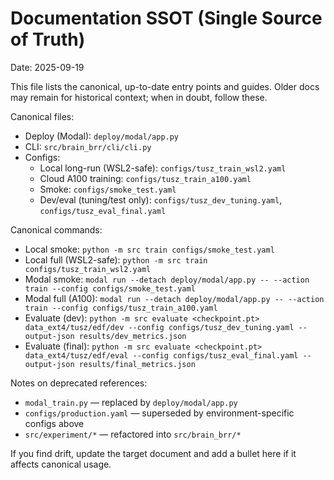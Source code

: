 # Documentation SSOT (Single Source of Truth)

Date: 2025-09-19

This file lists the canonical, up-to-date entry points and guides. Older docs may remain for historical context; when in doubt, follow these.

Canonical files:
- Deploy (Modal): `deploy/modal/app.py`
- CLI: `src/brain_brr/cli/cli.py`
- Configs:
  - Local long-run (WSL2-safe): `configs/tusz_train_wsl2.yaml`
  - Cloud A100 training: `configs/tusz_train_a100.yaml`
  - Smoke: `configs/smoke_test.yaml`
  - Dev/eval (tuning/test only): `configs/tusz_dev_tuning.yaml`, `configs/tusz_eval_final.yaml`

Canonical commands:
- Local smoke: `python -m src train configs/smoke_test.yaml`
- Local full (WSL2-safe): `python -m src train configs/tusz_train_wsl2.yaml`
- Modal smoke: `modal run --detach deploy/modal/app.py -- --action train --config configs/smoke_test.yaml`
- Modal full (A100): `modal run --detach deploy/modal/app.py -- --action train --config configs/tusz_train_a100.yaml`
- Evaluate (dev): `python -m src evaluate <checkpoint.pt> data_ext4/tusz/edf/dev --config configs/tusz_dev_tuning.yaml --output-json results/dev_metrics.json`
- Evaluate (final): `python -m src evaluate <checkpoint.pt> data_ext4/tusz/edf/eval --config configs/tusz_eval_final.yaml --output-json results/final_metrics.json`

Notes on deprecated references:
- `modal_train.py` — replaced by `deploy/modal/app.py`
- `configs/production.yaml` — superseded by environment-specific configs above
- `src/experiment/*` — refactored into `src/brain_brr/*`

If you find drift, update the target document and add a bullet here if it affects canonical usage.

